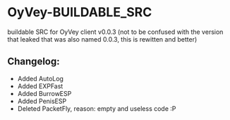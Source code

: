 # OyVey-BUILDABLE_SRC
buildable SRC for OyVey client v0.0.3 (not to be confused with the version that leaked that was also named 0.0.3, this is rewitten and better)


## Changelog:

* Added AutoLog
* Added EXPFast
* Added BurrowESP
* Added PenisESP
* Deleted PacketFly, reason: empty and useless code :P
